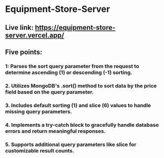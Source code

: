 # Equipment-Store-Server
## Live link: https://equipment-store-server.vercel.app/ 
## Five points: 

### 1: Parses the sort query parameter from the request to determine ascending (1) or descending (-1) sorting.
### 2. Utilizes MongoDB's .sort() method to sort data by the price field based on the query parameter.
### 3. Includes default sorting (1) and slice (6) values to handle missing query parameters.
### 4.  Implements a try-catch block to gracefully handle database errors and return meaningful responses.
### 5. Supports additional query parameters like slice for customizable result counts.